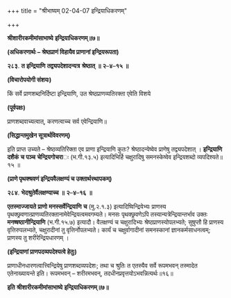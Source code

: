 +++
title = "श्रीभाष्यम् 02-04-07 इन्द्रियाधिकरणम्"

+++
<div claऽऽ="elementor-widget-container">

**श्रीशारीरकमीमांसाभाष्ये** **इन्द्रियाधिकरणम्॥७॥**

**(अधिकरणार्थः – श्रेष्ठप्राणं विहायैव प्राणानां इन्द्रियरूपता)**

**२८३**. **त** **इन्द्रियाणि** **तद्व्यपदेशादन्यत्र** **श्रेष्ठात्** **॥** **२**–**४**–**१५** **॥**

**(विचारोपयोगी संशयः)**

किं सर्वे प्राणशब्दनिर्दिष्टा इन्द्रियाणि, उत श्रेष्ठप्राणव्यतिरक्ता एवेति विशये

**(पूर्वपक्षः)**

प्राणशब्दवाच्यत्वात्, करणत्वाच्च सर्व एवेन्द्रियाणि॥

**(सिद्धान्तमुखेन सूत्रार्थविवरणम्)**

इति प्राप्त उच्यते – श्रेष्ठव्यतिरिक्ता एव प्राणा इन्द्रियाणि कुतः? श्रेष्ठादन्येष्वेव प्राणेषु तद्व्यपदेशात् । **इन्द्रियाणि** **दशैकं** **च** **पञ्च** **चेन्द्रियगोचरा**ः (भ.गी.१३.५) इत्यादिभिर्हि चक्षुरादिषु समनस्केष्वेव इन्द्रियशब्दो व्यपदिश्यते॥ १५ ॥

**(प्राणे पृथक्श्रवणं इन्द्रियवैलक्षण्यं च उक्तार्थस्थापकम्)**

**२८४**. **भेदश्रुतेर्वैलक्षण्याच्च** **॥** **२**–**४**–**१६** **॥**

**एतस्माज्जायते** **प्राणो** **मनस्सर्वेन्द्रियाणि** **च** (मु.२.१.३) इत्यादिष्विन्द्रियेभ्यः प्राणस्य पृथक्छ्रवणात्प्राणव्यतिरक्तानामेवेन्द्रियत्वमवगम्यते। मनसः पृथक्छ्रवणेऽपि तस्यान्यत्रेन्द्रियान्तर्भाव उक्तः **मनष्षष्ठानीन्द्रियाणि** (भ.गी.१५.७) इत्यादौ। वैलक्षण्यं च चक्षुरादिभ्यः श्रेष्ठप्राणस्योपलभ्यते; सुषुप्तौ हि प्राणस्य वृत्तिरुपलभ्यते, चक्षुरादीनां तु वृत्तिर्नोपलभ्यते। कार्यं च चक्षुर्वागादीनां समनस्कानां ज्ञानकर्मसाधनत्वम्; प्राणस्य तु शरीरेन्द्रियधारणम् ।

**(इन्द्रियाणां प्राणपदव्यपदेश्यत्वे हेतुः)**

प्राणाधीनधारणत्वात्त्विन्द्रियेषु प्राणशब्दव्यपदेशः; तथा च श्रुतिः त एतस्यैव सर्वे रूपमभवन् तस्मादेत एतेनाख्यायन्ते इति। रूपमभवन् – शरीरमभवन्, तदधीनप्रवृत्तयोऽभवन्नित्यर्थः॥१६॥

**इति** **श्रीशारीरकमीमांसाभाष्ये** **इन्द्रियाधिकरणम्॥७॥**

</div>
